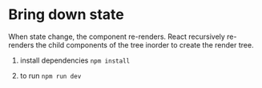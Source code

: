 # Bring down state

When state change, the component re-renders. React recursively re-renders the child components of the tree inorder to create the render tree.

1. install dependencies
`npm install`

2. to run
`npm run dev` 
